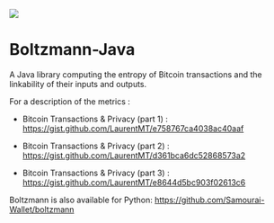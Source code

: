 [![](https://jitpack.io/v/Samourai-Wallet/boltzmann-java.svg)](https://jitpack.io/#Samourai-Wallet/boltzmann-java)

# Boltzmann-Java

A Java library computing the entropy of Bitcoin transactions and the linkability of their inputs and outputs.

For a description of the metrics :

- Bitcoin Transactions & Privacy (part 1) : https://gist.github.com/LaurentMT/e758767ca4038ac40aaf

- Bitcoin Transactions & Privacy (part 2) : https://gist.github.com/LaurentMT/d361bca6dc52868573a2

- Bitcoin Transactions & Privacy (part 3) : https://gist.github.com/LaurentMT/e8644d5bc903f02613c6

Boltzmann is also available for Python: https://github.com/Samourai-Wallet/boltzmann

